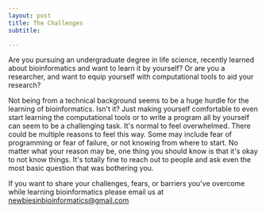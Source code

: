 ```yaml
---
layout: post
title: The Challenges
subtitle: 

---
```


Are you pursuing an undergraduate degree in life science, recently learned about bioinformatics and want to learn it by yourself?
Or are you a researcher, and want to equip yourself with computational tools to aid your research?

Not being from a technical background seems to be a huge hurdle for the learning of bioinformatics.
Isn't it?
Just making yourself comfortable to even start learning the computational tools or to write a program all by yourself can seem to be a challenging task. 
It's normal to feel overwhelmed.
There could be multiple reasons to feel this way.
Some may include fear of programming or fear of failure, or not knowing from where to start.
No matter what your reason may be, one thing you should know is that it's okay to not know things.
It's totally fine to reach out to people and ask even the most basic question that was bothering you.

If you want to share your challenges, fears, or barriers you've overcome while learning bioinformatics please email us at [newbiesinbioinformatics@gmail.com](newbiesinbioinformatics@gmail.com)
